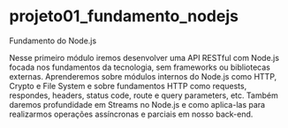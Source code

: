 # projeto01_fundamento_nodejs
Fundamento do Node.js

Nesse primeiro módulo iremos desenvolver uma API RESTful com Node.js focada nos fundamentos da tecnologia, sem frameworks ou bibliotecas externas. Aprenderemos sobre módulos internos do Node.js como HTTP, Crypto e File System e sobre fundamentos HTTP como requests, respondes, headers, status code, route e query parameters, etc. Também daremos profundidade em Streams no Node.js e como aplica-las para realizarmos operações assíncronas e parciais em nosso back-end.
